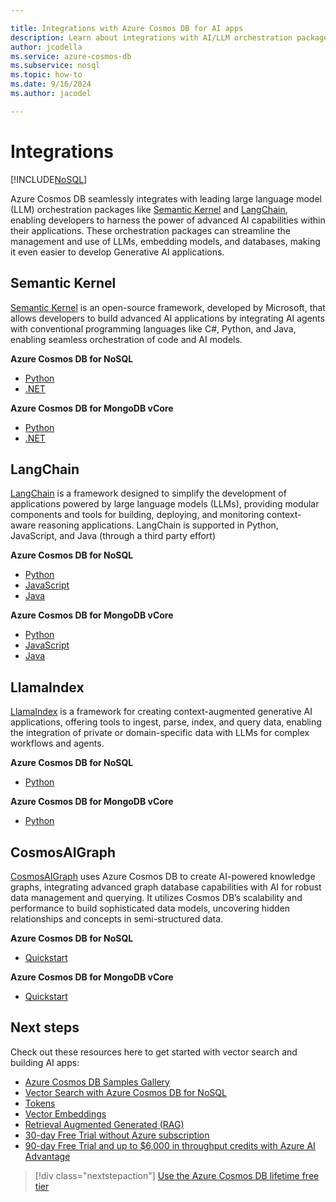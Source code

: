 ```yaml
---

title: Integrations with Azure Cosmos DB for AI apps
description: Learn about integrations with AI/LLM orchestration packages
author: jcodella
ms.service: azure-cosmos-db
ms.subservice: nosql
ms.topic: how-to
ms.date: 9/16/2024
ms.author: jacodel

---
```


# Integrations

[!INCLUDE[NoSQL](../includes/appliesto-nosql.md)]


Azure Cosmos DB seamlessly integrates with leading large language model (LLM) orchestration packages like [Semantic Kernel](https://github.com/microsoft/semantic-kernel) and [LangChain](https://www.langchain.com/), enabling developers to harness the power of advanced AI capabilities within their applications. These orchestration packages can streamline the management and use of LLMs, embedding models, and databases, making it even easier to develop Generative AI applications.

## Semantic Kernel
[Semantic Kernel](https://learn.microsoft.com/semantic-kernel/overview/) is an open-source framework, developed by Microsoft, that allows developers to build advanced AI applications by integrating AI agents with conventional programming languages like C#, Python, and Java, enabling seamless orchestration of code and AI models.

**Azure Cosmos DB for NoSQL**
- [Python](https://learn.microsoft.com/semantic-kernel/concepts/vector-store-connectors/out-of-the-box-connectors/azure-cosmosdb-nosql-connector?pivots=programming-language-python)
- [.NET](https://learn.microsoft.com/semantic-kernel/concepts/vector-store-connectors/out-of-the-box-connectors/azure-cosmosdb-nosql-connector?pivots=programming-language-csharp)

**Azure Cosmos DB for MongoDB vCore**
- [Python](https://learn.microsoft.com/semantic-kernel/concepts/vector-store-connectors/out-of-the-box-connectors/azure-cosmosdb-mongodb-connector?pivots=programming-language-python)
- [.NET](https://learn.microsoft.com/semantic-kernel/concepts/vector-store-connectors/out-of-the-box-connectors/azure-cosmosdb-mongodb-connector?pivots=programming-language-csharp)

## LangChain
[LangChain](https://www.langchain.com/) is a framework designed to simplify the development of applications powered by large language models (LLMs), providing modular components and tools for building, deploying, and monitoring context-aware reasoning applications. LangChain is supported in Python, JavaScript, and Java (through a third party effort)

**Azure Cosmos DB for NoSQL**
- [Python](https://python.langchain.com/docs/integrations/vectorstores/azure_cosmos_db_no_sql/)
- [JavaScript](https://js.langchain.com/docs/integrations/vectorstores/azure_cosmosdb_nosql/)
- [Java](https://docs.langchain4j.dev/integrations/embedding-stores/azure-cosmos-nosql/)

**Azure Cosmos DB for MongoDB vCore**
- [Python](https://python.langchain.com/docs/integrations/vectorstores/azure_cosmos_db/)
- [JavaScript](https://js.langchain.com/docs/integrations/vectorstores/azure_cosmosdb_mongodb/)
- [Java](https://docs.langchain4j.dev/integrations/embedding-stores/azure-cosmos-mongo-vcore/)

## LlamaIndex
[LlamaIndex](https://www.llamaindex.ai/) is a framework for creating context-augmented generative AI applications, offering tools to ingest, parse, index, and query data, enabling the integration of private or domain-specific data with LLMs for complex workflows and agents.

**Azure Cosmos DB for NoSQL**
- [Python](https://docs.llamaindex.ai/en/stable/examples/vector_stores/AzureCosmosDBNoSqlDemo/)

**Azure Cosmos DB for MongoDB vCore**
- [Python](https://docs.llamaindex.ai/en/stable/examples/vector_stores/AzureCosmosDBMongoDBvCoreDemo/)

## CosmosAIGraph
[CosmosAIGraph](https://aka.ms/cosmosaigraph) uses Azure Cosmos DB to create AI-powered knowledge graphs, integrating advanced graph database capabilities with AI for robust data management and querying. It utilizes Cosmos DB’s scalability and performance to build sophisticated data models, uncovering hidden relationships and concepts in semi-structured data.

**Azure Cosmos DB for NoSQL**
- [Quickstart](https://github.com/AzureCosmosDB/CosmosAIGraph/tree/main/impl/docs#quick-start)

**Azure Cosmos DB for MongoDB vCore**
- [Quickstart](https://github.com/AzureCosmosDB/CosmosAIGraph/tree/main/impl/docs#quick-start)

## Next steps

Check out these resources here to get started with vector search and building AI apps:

- [Azure Cosmos DB Samples Gallery](https://aka.ms/AzureCosmosDB/Gallery)
- [Vector Search with Azure Cosmos DB for NoSQL](vector-search-overview.md)
- [Tokens](tokens.md)
- [Vector Embeddings](vector-embeddings.md)
- [Retrieval Augmented Generated (RAG)](rag.md)
- [30-day Free Trial without Azure subscription](https://azure.microsoft.com/try/cosmosdb/)
- [90-day Free Trial and up to $6,000 in throughput credits with Azure AI Advantage](../ai-advantage.md)

> [!div class="nextstepaction"]
> [Use the Azure Cosmos DB lifetime free tier](../free-tier.md)

